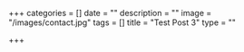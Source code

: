+++
categories = []
date = ""
description = ""
image = "/images/contact.jpg"
tags = []
title = "Test Post 3"
type = ""

+++
